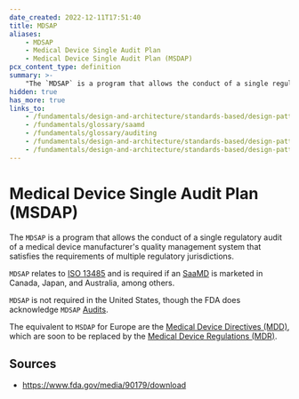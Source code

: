 ```yaml
---
date_created: 2022-12-11T17:51:40
title: MDSAP
aliases:
    - MDSAP
    - Medical Device Single Audit Plan
    - Medical Device Single Audit Plan (MSDAP)
pcx_content_type: definition
summary: >-
    "The `MDSAP` is a program that allows the conduct of a single regulatory audit of a medical device manufacturer's quality management system that satisfies the requirements of multiple regulatory jurisdictions."
hidden: true
has_more: true
links_to:
    - /fundamentals/design-and-architecture/standards-based/design-patterns/iso-13485
    - /fundamentals/glossary/saamd
    - /fundamentals/glossary/auditing
    - /fundamentals/design-and-architecture/standards-based/design-patterns/mdd
    - /fundamentals/design-and-architecture/standards-based/design-patterns/mdr
---
```


# Medical Device Single Audit Plan (MSDAP)

The `MDSAP` is a program that allows the conduct of a single regulatory audit of a medical device manufacturer's quality management system that satisfies the requirements of multiple regulatory jurisdictions.

`MDSAP` relates to [ISO 13485](/fundamentals/design-and-architecture/standards-based/design-patterns/iso-13485) and is required if an [SaaMD](/fundamentals/glossary/saamd) is marketed in Canada, Japan, and Australia, among others.

`MDSAP` is not required in the United States, though the FDA does acknowledge `MDSAP` [Audits](/fundamentals/glossary/auditing).

The equivalent to `MSDAP` for Europe are the [Medical Device Directives (MDD)](/fundamentals/design-and-architecture/standards-based/design-patterns/mdd), which are soon to be replaced by the [Medical Device Regulations (MDR)](/fundamentals/design-and-architecture/standards-based/design-patterns/mdr).

## Sources

-   https://www.fda.gov/media/90179/download
